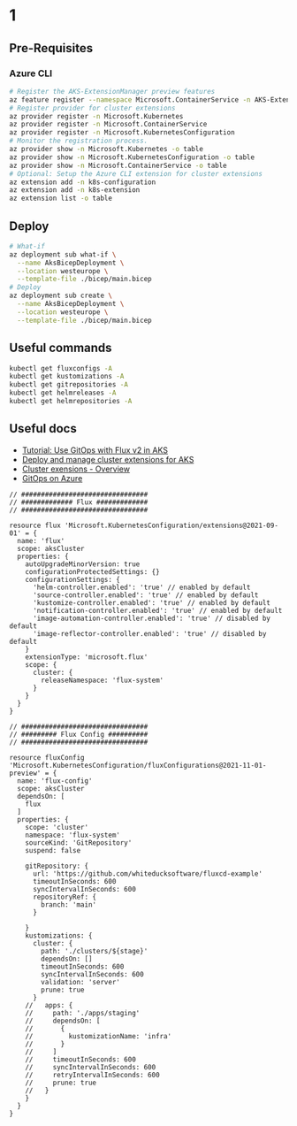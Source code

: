 # 1

## Pre-Requisites

### Azure CLI

```bash
# Register the AKS-ExtensionManager preview features
az feature register --namespace Microsoft.ContainerService -n AKS-ExtensionManager
# Register provider for cluster extensions
az provider register -n Microsoft.Kubernetes
az provider register -n Microsoft.ContainerService
az provider register -n Microsoft.KubernetesConfiguration
# Monitor the registration process.
az provider show -n Microsoft.Kubernetes -o table
az provider show -n Microsoft.KubernetesConfiguration -o table
az provider show -n Microsoft.ContainerService -o table
# Optional: Setup the Azure CLI extension for cluster extensions
az extension add -n k8s-configuration
az extension add -n k8s-extension
az extension list -o table
```

## Deploy

```bash
# What-if
az deployment sub what-if \
  --name AksBicepDeployment \
  --location westeurope \
  --template-file ./bicep/main.bicep
# Deploy
az deployment sub create \
  --name AksBicepDeployment \
  --location westeurope \
  --template-file ./bicep/main.bicep
```

## Useful commands

```bash
kubectl get fluxconfigs -A
kubectl get kustomizations -A
kubectl get gitrepositories -A
kubectl get helmreleases -A
kubectl get helmrepositories -A
```

## Useful docs

* [Tutorial: Use GitOps with Flux v2 in AKS](https://docs.microsoft.com/en-us/azure/azure-arc/kubernetes/tutorial-use-gitops-flux2)
* [Deploy and manage cluster extensions for AKS](https://docs.microsoft.com/en-us/azure/aks/cluster-extensions?tabs=azure-cli)
* [Cluster exensions - Overview](https://docs.microsoft.com/en-us/azure/azure-arc/kubernetes/conceptual-extensions)
* [GitOps on Azure](https://docs.microsoft.com/en-us/azure/azure-arc/kubernetes/conceptual-gitops-flux2)


```bicep
// ################################
// ############# Flux #############
// ################################

resource flux 'Microsoft.KubernetesConfiguration/extensions@2021-09-01' = {
  name: 'flux'
  scope: aksCluster
  properties: {
    autoUpgradeMinorVersion: true
    configurationProtectedSettings: {}
    configurationSettings: {
      'helm-controller.enabled': 'true' // enabled by default
      'source-controller.enabled': 'true' // enabled by default
      'kustomize-controller.enabled': 'true' // enabled by default
      'notification-controller.enabled': 'true' // enabled by default
      'image-automation-controller.enabled': 'true' // disabled by default
      'image-reflector-controller.enabled': 'true' // disabled by default
    }
    extensionType: 'microsoft.flux'
    scope: {
      cluster: {
        releaseNamespace: 'flux-system'
      }
    }
  }
}

// ################################
// ######### Flux Config ##########
// ################################

resource fluxConfig 'Microsoft.KubernetesConfiguration/fluxConfigurations@2021-11-01-preview' = {
  name: 'flux-config'
  scope: aksCluster
  dependsOn: [
    flux
  ]
  properties: {
    scope: 'cluster'
    namespace: 'flux-system'
    sourceKind: 'GitRepository'
    suspend: false

    gitRepository: {
      url: 'https://github.com/whiteducksoftware/fluxcd-example'
      timeoutInSeconds: 600
      syncIntervalInSeconds: 600
      repositoryRef: {
        branch: 'main'
      }

    }
    kustomizations: {
      cluster: {
        path: './clusters/${stage}'
        dependsOn: []
        timeoutInSeconds: 600
        syncIntervalInSeconds: 600
        validation: 'server'
        prune: true
      }
    //   apps: {
    //     path: './apps/staging'
    //     dependsOn: [
    //       {
    //         kustomizationName: 'infra'
    //       }
    //     ]
    //     timeoutInSeconds: 600
    //     syncIntervalInSeconds: 600
    //     retryIntervalInSeconds: 600
    //     prune: true
    //   }
    }
  }
}
```
